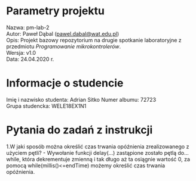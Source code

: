 # Parametry projektu

Nazwa: pm-lab-2  
Autor: Paweł Dąbal (pawel.dabal@wat.edu.pl)  
Opis: Projekt bazowy repozytorium na drugie spotkanie laboratoryjne z przedmiotu _Programowanie mikrokontrolerów_.  
Wersja: v1.0  
Data: 24.04.2020 r.

# Informacje o studencie

Imię i nazwisko studenta: Adrian Sitko 
Numer albumu: 72723  
Grupa studencka: WELE18EX1N1

# Pytania do zadań z instrukcji
1.W jaki sposób można określić czas trwania opóźnienia zrealizowanego z użyciem pętli?
    - Wywołanie funkcji delay(…) zastąpione zostało pętlą do…while, która dekrementuje zmienną i tak długo aż ta osiągnie wartość 0, za pomocą while(millis()<=endTime) możemy określić czas trwania opóźnienia.

